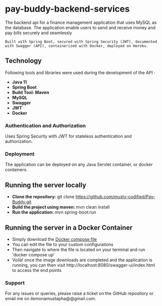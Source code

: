 
# pay-buddy-backend-services
The backend api for a finance management application that uses MySQL as the database.
The application enable users to send and receive money and pay bills securely and seamlessly

`Built with Spring Boot, secured with Spring Security (JWT), documented with Swagger (API),
containerized with Docker, deployed on Heroku.`

## Technology ##
Following tools and libraries were used during the development of the API :
- **Java 11** 
- **Spring Boot** 
- **Build Tool: Maven**
- **MySQL** 
- **Swagger**
- **JWT**
- **Docker**

### Authentication and Authorization
Uses Spring Security with JWT for stateless authentication and authorization.

### Deployment
The application can be deployed on any Java Servlet container, or docker containers.

## Running the server locally ##
* **Clone the repository:** git clone https://github.com/musty-codified/Pay-Buddy.git
* **Build the project using maven:** mvn clean install 
* **Run the application:** mvn spring-boot:run


## Running the server in a Docker Container ##
* Simply download the [Docker compose file](https://github.com/musty-codified/Pay-Buddy/blob/main/pay-buddy-backend-services/pay-buddy/docker-compose.yml)
* You can edit the file to your custom configurations
* Then navigate to where the file is located on your terminal and run 'docker compose up'
* Voilà! once the image downloads are completed and the application is running, you can then visit http://localhost:8080/swagger-ui/index.html to access the end points


### Support
For any issues or queries, please raise a ticket on the GitHub repository or email me on ilemonamustapha@@gmail.com.








